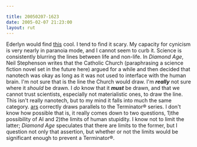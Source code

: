 ```yaml
---

title: 20050207-1623
date: 2005-02-07 21:23:00
layout: rut
---
```


Ederlyn would find <a href="http://arstechnica.com/news.ars/post/20050205-4590.html">this</a>
cool.  I tend to find it scary.  My capacity for cynicism is very
nearly in paranoia mode, and I cannot seem to curb it.  Science is
consistently blurring the lines between life and non-life.  In
<em>Diamond Age</em>, Neil Stephenson writes that the Catholic Church
(paraphrasing a science fiction novel set in the future here) argued
for a while and then decided that nanotech was okay as long as it
was not used to interface with the human brain.  I'm not sure that is
the line the Church would draw.  I'm <strong><em>really</em></strong>
not sure where it <em>should</em> be drawn.  I <em>do</em> know that
it <strong><em>must</em></strong> be drawn, and that we cannot trust
scientists, especially not materialistic ones, to draw the line.
This isn't really nanotech, but to my mind it falls into much
the same category.  <a href="http://arstechnica.com/">ars</a>
correctly draws parallels to the Terminator&#xae; series.  I don't
know how possible that is, it really comes down to two questions,
1)the possibility of AI and 2)the limits of human stupidity.  I know
not to limit the latter; <em>Diamond Age</em> speculates that there
are limits to the former, but I question not only that assertion,
but whether or not the limits would be significant enough to prevent
a Terminator&#xae;.


